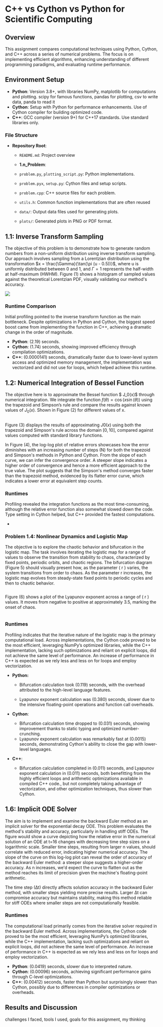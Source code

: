 # C++ vs Cython vs Python for Scientific Computing

## Overview

This assignment compares computational techniques using Python, Cython, and C++ across a series of numerical problems. The focus is on implementing efficient algorithms, enhancing understanding of different programming paradigms, and evaluating runtime performance.

## Environment Setup

- **Python**: Version 3.8+, with libraries NumPy, matplotlib for computations and plotting. scipy for famous functions, pandas for plotting, csv to write data, panda to read it
- **Cython**: Setup with Python for performance enhancements. Use of Cython compiler for building optimized code.
- **C++**: GCC compiler (version 9+) for C++17 standards. Use standard libraries only.

### File Structure

- **Repository Root**:
  - `README.md`: Project overview
  
  - **1.n_Problem**:
  
  - `problem.py`, `plotting_script.py`: Python implementations.
  
  - `problem.pyx`, `setup.py`: Cython files and setup scripts.
  
  - `problem.cpp`: C++ source files for each problem.
  - `utils.h`:  Common function implementations that are often reused
  
  - `data/`: Output data files used for generating plots.
  - `plots/`: Generated plots in PNG or PDF format. 

## 1.1: Inverse Transform Sampling

The objective of this problem is to demonstrate how to generate random numbers from a non-uniform distribution using inverse transform sampling. Our approach involves sampling from a Lorentzian distribution using the transformation $x = \frac{\Gamma}{\tan(\pi (u - 0.5))}$, where u is uniformly distributed between 0 and 1, and $\Gamma{} = 1$ represents the half-width at half-maximum (HWHM). Figure (1) shows a histogram of sampled values against the theoretical Lorentzian PDF, visually validating our method's accuracy.

![](D:\Google%20Drive\2.T\.HPC\C++%20vs%20Cython%20vs%20Python\1.1_Inverse_Transform_Sampling\plots\Figure_1.png)

### Runtime Comparison

Initial profiling pointed to the inverse transform function as the main bottleneck. Despite optimizations in Python and Cython, the biggest speed boost came from implementing the function in C++, achieving a dramatic change in the order of magnitude.

- **Python**: (2.19) seconds.
- **Cython**: (1.74) seconds, showing improved efficiency through compilation optimizations.
- **C++**: (0.0000141) seconds, dramatically faster due to lower-level system access and optimized memory management, the implementation was vectorized and did not use for loops, which helped achieve this runtime.

## 1.2: Numerical Integration of Bessel Function

The objective here is to approximate the Bessel function $ J_0(x)$ through numerical integration. We integrate the function $f(\theta) = \cos(x \sin(\theta))$ using the trapezoid and Simpson’s rule and compare the results against known values of $J_0(x)$. Shown in Figure (2) for different values of x.

<img src="file:///D:/Google%20Drive/2.T/.HPC/C++%20vs%20Cython%20vs%20Python/1.2_Numerical_Integration/plots/Figure_3.png" title="" alt="" data-align="center">

Figure (3) displays the results of approximating $J0​(x)$ using both the trapezoid and Simpson's rule across the domain $[0, 10]$, compared against values computed with standard library functions.<img src="file:///D:/Google%20Drive/2.T/.HPC/C++%20vs%20Cython%20vs%20Python/1.2_Numerical_Integration/plots/Figure_1.png" title="" alt="" data-align="center">

In Figure (4), the log-log plot of relative errors showcases how the error diminishes with an increasing number of steps (N) for both the trapezoid and Simpson's methods in Python and Cython. From the slope of each curve, we can infer the convergence order. A steeper slope indicates a higher order of convergence and hence a more efficient approach to the true value. The plot suggests that the Simpson's method converges faster than the trapezoid method, evidenced by its flatter error curve, which indicates a lower error at equivalent step counts. <img src="file:///D:/Google%20Drive/2.T/.HPC/C++%20vs%20Cython%20vs%20Python/1.2_Numerical_Integration/plots/Figure_2.png" title="" alt="" data-align="center">

### Runtimes

Profiling revealed the integration functions as the most time-consuming, although the relative error function also somewhat slowed down the code. Type setting in Cython helped, but C++ provided the fastest computations.

- 

### Problem 1.4: Nonlinear Dynamics and Logistic Map

The objective is to explore the chaotic behavior and bifurcation in the logistic map. The task involves iterating the logistic map for a range of values to observe the transition from stability to chaos, characterized by fixed points, periodic orbits, and chaotic regions. The bifurcation diagram (Figure 5) should visually present how, as the parameter ( r ) varies, the system transitions from order to chaos. As the parameter r increases, the logistic map evolves from steady-state fixed points to periodic cycles and then to chaotic behavior.

<img src="file:///D:/Google%20Drive/2.T/.HPC/C++%20vs%20Cython%20vs%20Python/1.4_Nonlinear_Dynamics/plots/bifurcation_data_c_bifurcation.png" title="" alt="" data-align="center">

Figure (6) shows a plot of the Lyapunov exponent across a range of ( r ) values. It moves from negative to positive at approximately 3.5, marking the onset of chaos.

<img src="file:///D:/Google%20Drive/2.T/.HPC/C++%20vs%20Cython%20vs%20Python/1.4_Nonlinear_Dynamics/plots/lyapunov_data_cy_lyapunov.png" title="" alt="" data-align="center">

### Runtimes

Profiling indicates that the iterative nature of the logistic map is the primary computational load. Across implementations, the Cython code proved to be the most efficient, leveraging NumPy’s optimized libraries, while the C++ implementation, lacking such optimizations and reliant on explicit loops, did not achieve the same level of performance. An increase of performance in C++ is expected as we rely less and less on for loops and employ vectorization.

- **Python:**
  
  - Bifurcation calculation took (0.119) seconds, with the overhead attributed to the high-level language features.
  
  - Lyapunov exponent calculation was (0.380) seconds, slower due to the intensive floating-point operations and function call overheads.

- **Cython**:
  
  - Bifurcation calculation time dropped to (0.031) seconds, showing improvement thanks to static typing and optimized number-crunching.
  - Lyapunov exponent calculation was remarkably fast at (0.0015) seconds, demonstrating Cython's ability to close the gap with lower-level languages.

- **C++**:
  
  - Bifurcation calculation completed in (0.011) seconds, and Lyapunov exponent calculation in (0.011) seconds, both benefitting from the highly efficient loops and arithmetic optimizations available in compiled C++ code., but not completely taking advantage of vectorization, and other optimization techniques, thus slower than Cython.

## 1.6: Implicit ODE Solver

The aim is to implement and examine the backward Euler method as an implicit solver for the exponential decay ODE. This problem evaluates the method's stability and accuracy, particularly in handling stiff ODEs. The figure would show a curve depicting how the relative error in the numerical solution of an ODE at t=16 changes with decreasing time step sizes on a logarithmic scale. Smaller time steps, resulting from larger n values, should correlate with reduced error, indicating higher numerical accuracy. The slope of the curve on this log-log plot can reveal the order of accuracy of the backward Euler method: a steeper slope suggests a higher-order accuracy. As n increases, we'd expect the curve to flatten out as the method reaches its limit of precision given the machine's floating-point arithmetic.<img src="file:///D:/Google%20Drive/2.T/.HPC/C++%20vs%20Cython%20vs%20Python/1.6_Implicit_ODE_Solver/plots/Figure_1.png" title="" alt="" data-align="center">

The time step (∆t) directly affects solution accuracy in the backward Euler method, with smaller steps yielding more precise results. Larger ∆t can compromise accuracy but maintains stability, making this method reliable for stiff ODEs where smaller steps are not computationally feasible.

### Runtimes

The computational load primarily comes from the iterative solver required in the backward Euler method. Across implementations, the Cython code proved to be the most efficient, leveraging NumPy’s optimized libraries, while the C++ implementation, lacking such optimizations and reliant on explicit loops, did not achieve the same level of performance. An increase of performance in C++ is expected as we rely less and less on for loops and employ vectorization.

- **Python**: \(0.0419\) seconds, slower due to interpreted nature.
- **Cython**: \(0.00096\) seconds, achieving significant performance gains through C-level optimizations.
- **C++**: \(0.00412\) seconds, faster than Python but surprisingly slower than Cython, possibly due to differences in compiler optimizations or overheads.

## Results and Discussion

challenges I faced, tools I used, goals for this assignment, my thinking
